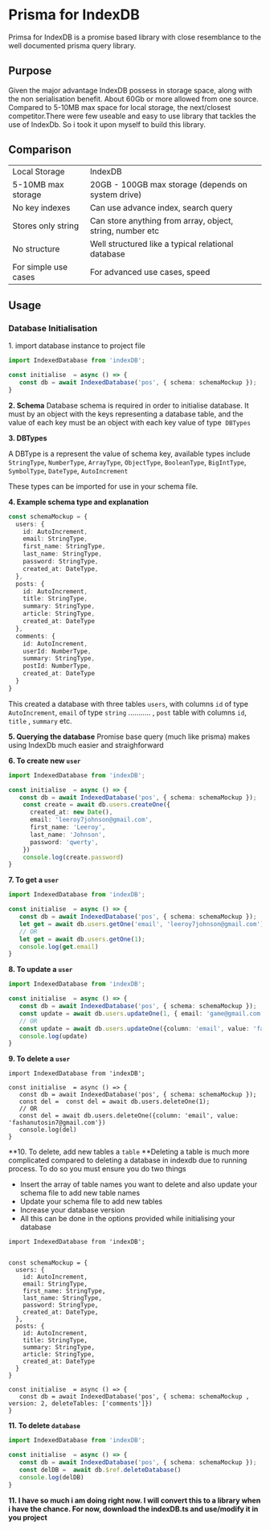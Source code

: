 # Prisma for IndexDB

Primsa for IndexDB is a promise based library with close resemblance to the well documented prisma query library.

## Purpose

Given the major advantage IndexDB possess in storage space, along with the non serialisation benefit. About 60Gb or more allowed from one source. Compared to 5-10MB max space for local storage, the next/closest competitor.There were few useable and easy to use library that tackles the use of IndexDb. So i took it upon myself to build this library.

## Comparison

|     |     |
| --- | --- |
| Local Storage | IndexDB |
| 5-10MB max storage | 20GB - 100GB max storage (depends on system drive) |
| No key indexes | Can use advance index, search query |
| Stores only string | Can store anything from array, object, string, number etc |
| No structure | Well structured like a typical relational database |
| For simple use cases | For advanced use cases, speed |

## Usage

### Database Initialisation

1\. import database instance to project file

```typescript
import IndexedDatabase from 'indexDB';

const initialise  = async () => {
   const db = await IndexedDatabase('pos', { schema: schemaMockup });
}
```

**2\. Schema**
Database schema is required in order to initialise database. It must by an object with the keys representing a database table, and the value of each key must be an object with each key value of type  `DBTypes`

**3\. DBTypes**

A DBType is a represent the value of schema key, available types include 
`StringType`, `NumberType`, `ArrayType`, `ObjectType`, `BooleanType`, `BigIntType`, `SymbolType`, `DateType`, `AutoIncrement`

These types can be imported for use in your schema file.

**4\. Example schema type and explanation**

```typescript
const schemaMockup = {
  users: {
    id: AutoIncrement,
    email: StringType,
    first_name: StringType,
    last_name: StringType,
    password: StringType,
    created_at: DateType,
  },
  posts: {
    id: AutoIncrement,
    title: StringType,
    summary: StringType,
    article: StringType,
    created_at: DateType
  },
  comments: {
    id: AutoIncrement,
    userId: NumberType,
    summary: StringType,
    postId: NumberType,
    created_at: DateType
  }
}
```

This created a database with three tables `users`, with columns `id` of type `AutoIncrement`, `email` of type `string` ........... , `post` table with columns `id`, `title` , `summary` etc.

**5\. Querying the database**
Promise base query (much like prisma) makes using IndexDb much easier and straighforward

**6\. To create new `user`**

```typescript
import IndexedDatabase from 'indexDB';

const initialise  = async () => {
   const db = await IndexedDatabase('pos', { schema: schemaMockup });
    const create = await db.users.createOne({
      created_at: new Date(),
      email: 'leeroy7johnson@gmail.com',
      first_name: 'Leeroy',
      last_name: 'Johnson',
      password: 'qwerty',
    })
    console.log(create.password)
}
```

**7\. To get a `user`**

```typescript
import IndexedDatabase from 'indexDB';

const initialise  = async () => {
   const db = await IndexedDatabase('pos', { schema: schemaMockup });
   let get = await db.users.getOne('email', 'leeroy7johnson@gmail.com');
   // OR
   let get = await db.users.getOne(1);
   console.log(get.email)
}
```

**8\. To update a `user`**

```typescript
import IndexedDatabase from 'indexDB';

const initialise  = async () => {
   const db = await IndexedDatabase('pos', { schema: schemaMockup });
   const update = await db.users.updateOne(1, { email: 'game@gmail.com' })
   // OR
   const update = await db.users.updateOne({column: 'email', value: 'fashanutosin7@gmail.com'}, { email: 'game@gmail.com' })
   console.log(update)
}
```

**9\. To delete a `user`**

```typscript
import IndexedDatabase from 'indexDB';

const initialise  = async () => {
   const db = await IndexedDatabase('pos', { schema: schemaMockup });
   const del =  const del = await db.users.deleteOne(1);
   // OR
   const del = await db.users.deleteOne({column: 'email', value: 'fashanutosin7@gmail.com'})
   console.log(del)
}
```

**10\. To delete, add new tables a `table`
**Deleting a table is much more complicated compared to deleting a database in indexdb due to running process. To do so you must ensure you do two things

- Insert the array of table names you want to delete and also update your schema file to add new table names
- Update your schema file to add new tables
- Increase your database version 
- All this can be done in the options provided while initialising your database

```
import IndexedDatabase from 'indexDB';


const schemaMockup = {
  users: {
    id: AutoIncrement,
    email: StringType,
    first_name: StringType,
    last_name: StringType,
    password: StringType,
    created_at: DateType,
  },
  posts: {
    id: AutoIncrement,
    title: StringType,
    summary: StringType,
    article: StringType,
    created_at: DateType
  }
}

const initialise  = async () => {
   const db = await IndexedDatabase('pos', { schema: schemaMockup , version: 2, deleteTables: ['comments']})
}
```

**11\. To delete `database`**

```typescript
import IndexedDatabase from 'indexDB';

const initialise  = async () => {
   const db = await IndexedDatabase('pos', { schema: schemaMockup });
   const delDB =  await db.$ref.deleteDatabase()
   console.log(delDB)
}
```

**11\. I have so much i am doing right now. I will convert this to a library when i have the chance. For now, download the indexDB.ts and use/modify it in you project**